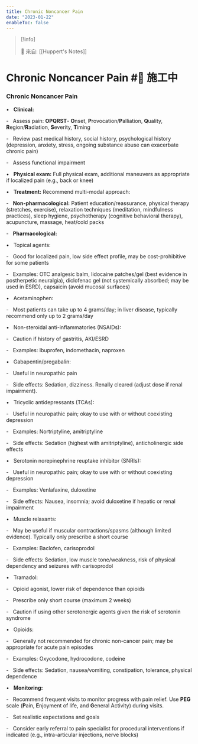 ```yaml
---
title: Chronic Noncancer Pain
date: "2023-01-22"
enableToc: false
---
```


> [!info]
>
> 🌱 來自: [[Huppert's Notes]]

# Chronic Noncancer Pain #🚧 施工中

### Chronic Noncancer Pain

•   **Clinical:**

-   Assess pain: **OPQRST**- **O**nset, **P**rovocation/**P**alliation, **Q**uality, **R**egion/**R**adiation, **S**everity, **T**iming

-   Review past medical history, social history, psychological history (depression, anxiety, stress, ongoing substance abuse can exacerbate chronic pain)

-   Assess functional impairment

•   **Physical exam:** Full physical exam, additional maneuvers as appropriate if localized pain (e.g., back or knee)

•   **Treatment:** Recommend multi-modal approach:

-   **Non-pharmacological:** Patient education/reassurance, physical therapy (stretches, exercise), relaxation techniques (meditation, mindfulness practices), sleep hygiene, psychotherapy (cognitive behavioral therapy), acupuncture, massage, heat/cold packs

-   **Pharmacological:**

•   Topical agents:

-   Good for localized pain, low side effect profile, may be cost-prohibitive for some patients

-   Examples: OTC analgesic balm, lidocaine patches/gel (best evidence in postherpetic neuralgia), diclofenac gel (not systemically absorbed; may be used in ESRD), capsaicin (avoid mucosal surfaces)

•   Acetaminophen:

-   Most patients can take up to 4 grams/day; in liver disease, typically recommend only up to 2 grams/day

•   Non-steroidal anti-inflammatories (NSAIDs):

-   Caution if history of gastritis, AKI/ESRD

-   Examples: Ibuprofen, indomethacin, naproxen

•   Gabapentin/pregabalin:

-   Useful in neuropathic pain

-   Side effects: Sedation, dizziness. Renally cleared (adjust dose if renal impairment).

•   Tricyclic antidepressants (TCAs):

-   Useful in neuropathic pain; okay to use with or without coexisting depression

-   Examples: Nortriptyline, amitriptyline

-   Side effects: Sedation (highest with amitriptyline), anticholinergic side effects

•   Serotonin norepinephrine reuptake inhibitor (SNRIs):

-   Useful in neuropathic pain; okay to use with or without coexisting depression

-   Examples: Venlafaxine, duloxetine

-   Side effects: Nausea, insomnia; avoid duloxetine if hepatic or renal impairment

•   Muscle relaxants:

-   May be useful if muscular contractions/spasms (although limited evidence). Typically only prescribe a short course

-   Examples: Baclofen, carisoprodol

-   Side effects: Sedation, low muscle tone/weakness, risk of physical dependency and seizures with carisoprodol

•   Tramadol:

-   Opioid agonist, lower risk of dependence than opioids

-   Prescribe only short course (maximum 2 weeks)

-   Caution if using other serotonergic agents given the risk of serotonin syndrome

•   Opioids:

-   Generally not recommended for chronic non-cancer pain; may be appropriate for acute pain episodes

-   Examples: Oxycodone, hydrocodone, codeine

-   Side effects: Sedation, nausea/vomiting, constipation, tolerance, physical dependence

•   **Monitoring:**

-   Recommend frequent visits to monitor progress with pain relief. Use **PEG** scale (**P**ain, **E**njoyment of life, and **G**eneral Activity) during visits.

-   Set realistic expectations and goals

-   Consider early referral to pain specialist for procedural interventions if indicated (e.g., intra-articular injections, nerve blocks)


